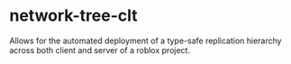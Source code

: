 # network-tree-clt
Allows for the automated deployment of a type-safe replication hierarchy across both client and server of a roblox project.
